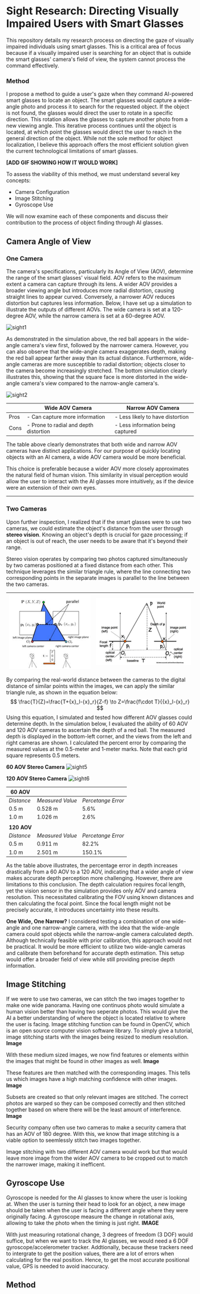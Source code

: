 
# Sight Research: Directing Visually Impaired Users with Smart Glasses

This repository details my research process on directing the gaze of visually impaired individuals using smart glasses. This is a critical area of focus because if a visually impaired user is searching for an object that is outside the smart glasses' camera's field of view, the system cannot process the command effectively.
### Method

I propose a method to guide a user's gaze when they command AI-powered smart glasses to locate an object. The smart glasses would capture a wide-angle photo and process it to search for the requested object. If the object is not found, the glasses would direct the user to rotate in a specific direction. This rotation allows the glasses to capture another photo from a new viewing angle. This iterative process continues until the object is located, at which point the glasses would direct the user to reach in the general direction of the object. While not the sole method for object localization, I believe this approach offers the most efficient solution given the current technological limitations of smart glasses.

**[ADD GIF SHOWING HOW IT WOULD WORK]**

To assess the viability of this method, we must understand several key concepts:

- Camera Configuration
- Image Stitching
- Gyroscope Use

We will now examine each of these components and discuss their contribution to the process of object finding through AI glasses.

## Camera Angle of View

### One Camera

The camera's specifications, particularly its Angle of View (AOV), determine the range of the smart glasses' visual field. AOV refers to the maximum extent a camera can capture through its lens. A wider AOV provides a broader viewing angle but introduces more radial distortion, causing straight lines to appear curved. Conversely, a narrower AOV reduces distortion but captures less information. Below, I have set up a simulation to illustrate the outputs of different AOVs. The wide camera is set at a 120-degree AOV, while the narrow camera is set at a 60-degree AOV. 

![sight1](photos/sight1.gif)

As demonstrated in the simulation above, the red ball appears in the wide-angle camera's view first, followed by the narrower camera. However, you can also observe that the wide-angle camera exaggerates depth, making the red ball appear farther away than its actual distance. Furthermore, wide-angle cameras are more susceptible to radial distortion; objects closer to the camera become increasingly stretched. The bottom simulation clearly illustrates this, showing that the square face is more distorted in the wide-angle camera's view compared to the narrow-angle camera's.

![sight2](photos/sight2.gif)

|      | Wide AOV Camera                        | Narrow AOV Camera                 |
| ---- | -------------------------------------- | --------------------------------- |
| Pros | - Can capture more information         | - Less likely to have distortion  |
| Cons | - Prone to radial and depth distortion | - Less information being captured |

The table above clearly demonstrates that both wide and narrow AOV cameras have distinct applications. For our purpose of quickly locating objects with an AI camera, a wide AOV camera would be more beneficial.

This choice is preferable because a wider AOV more closely approximates the natural field of human vision. This similarity in visual perception would allow the user to interact with the AI glasses more intuitively, as if the device were an extension of their own eyes.

---
### Two Cameras

Upon further inspection, I realized that if the smart glasses were to use two cameras, we could estimate the object's distance from the user through **stereo vision**. Knowing an object's depth is crucial for gaze processing; if an object is out of reach, the user needs to be aware that it's beyond their range.

Stereo vision operates by comparing two photos captured simultaneously by two cameras positioned at a fixed distance from each other. This technique leverages the similar triangle rule, where the line connecting two corresponding points in the separate images is parallel to the line between the two cameras.

| ![sight3](photos/sight3.png) | ![sight4](photos/sight4.png) |
| ---------------------------- | ---------------------------- |
By comparing the real-world distance between the cameras to the digital distance of similar points within the images, we can apply the similar triangle rule, as shown in the equation below:
$$
 \frac{T}{Z}=\frac{T+{x}_l-{x}_r}{Z-f} \to Z=\frac{f\cdot T}{{x}_l-{x}_r}
$$
Using this equation, I simulated and tested how different AOV glasses could determine depth. In the simulation below, I evaluated the ability of 60 AOV and 120 AOV cameras to ascertain the depth of a red ball. The measured depth is displayed in the bottom-left corner, and the views from the left and right cameras are shown. I calculated the percent error by comparing the measured values at the 0.5-meter and 1-meter marks. Note that each grid square represents 0.5 meters.

**60 AOV Stereo Camera**
![sight5](photos/sight5.gif)

**120 AOV Stereo Camera**
![sight6](photos/sight6.gif)

| 60 AOV      |                  |                    |
| ----------- | ---------------- | ------------------ |
| *Distance*  | *Measured Value* | *Percetange Error* |
| 0.5 m       | 0.528 m          | 5.6%               |
| 1.0 m       | 1.026 m          | 2.6%               |
|             |                  |                    |
| **120 AOV** |                  |                    |
| *Distance*  | *Measured Value* | *Percetange Error* |
| 0.5 m       | 0.911 m          | 82.2%              |
| 1.0 m       | 2.501 m          | 150.1%             |
As the table above illustrates, the percentage error in depth increases drastically from a 60 AOV to a 120 AOV, indicating that a wider angle of view makes accurate depth perception more challenging. However, there are limitations to this conclusion. The depth calculation requires focal length, yet the vision sensor in the simulation provides only AOV and camera resolution. This necessitated calibrating the FOV using known distances and then calculating the focal point. Since the focal length might not be precisely accurate, it introduces uncertainty into these results.

**One Wide, One Narrow?**
I considered testing a combination of one wide-angle and one narrow-angle camera, with the idea that the wide-angle camera could spot objects while the narrow-angle camera calculated depth. Although technically feasible with prior calibration, this approach would not be practical. It would be more efficient to utilize two wide-angle cameras and calibrate them beforehand for accurate depth estimation. This setup would offer a broader field of view while still providing precise depth information.
## Image Stitching
If we were to use two cameras, we can stitch the two images together to make one wide panorama. Having one continuos photo would simulate a human vision better than having two seperate photos. This would give the AI a better understanding of where the object is located relative to where the user is facing. 
Image stitching function can be found in OpenCV, which is an open source computer vision software library. To simply give a tutorial, image stitching starts with the images being resized to medium resolution. 
**Image**

With these medium sized images, we now find features or elements within the images that might be found in other images as well. 
**Image**

These features are then matched with the corresponding images. This tells us which images have a 
high matching confidence with other images. 
**Image**

Subsets are created so that only relevant images are stitched. The correct photos are warped so they can be composed correctly and then stitched together based on where there will be the least amount of interference. 
**Image**

Security company often use two cameras to make a security camera that has an AOV of 180 degree. With this, we know that image stitching is a viable option to seemlessly stitch two images together. 

Image stitching with two different AOV camera would work but that would leave more image from the wider AOV camera to be cropped out to match the narrower image, making it inefficent. 

## Gyroscope Use
Gyroscope is needed for the AI glasses to know where the user is looking at. When the user is turning their head to look for an object, a new image should be taken when the user is facing a different angle where they were originally facing. A gyroscope measure the change in rotational axis, allowing to take the photo when the timing is just right. 
**IMAGE**

With just measuring rotational change, 3 degrees of freedom (3 DOF) would suffice, but when we want to track the AI glasses, we would need a 6 DOF gyroscope/accelerometer tracker. Addtionally, because these trackers need to intergrate to get the position values, there are a lot of errors when calculating for the real position. Hence, to get the most accurate positional value, GPS is needed to avoid inaccuracy. 

## Method
